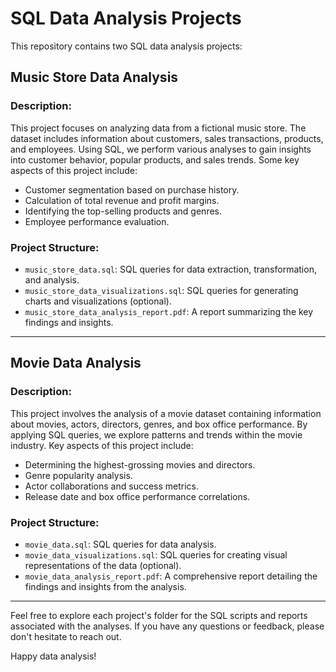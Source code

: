 # SQL Data Analysis Projects

This repository contains two SQL data analysis projects: 

## Music Store Data Analysis

### Description:
This project focuses on analyzing data from a fictional music store. The dataset includes information about customers, sales transactions, products, and employees. Using SQL, we perform various analyses to gain insights into customer behavior, popular products, and sales trends. Some key aspects of this project include:

- Customer segmentation based on purchase history.
- Calculation of total revenue and profit margins.
- Identifying the top-selling products and genres.
- Employee performance evaluation.

### Project Structure:
- `music_store_data.sql`: SQL queries for data extraction, transformation, and analysis.
- `music_store_data_visualizations.sql`: SQL queries for generating charts and visualizations (optional).
- `music_store_data_analysis_report.pdf`: A report summarizing the key findings and insights.

------------------------------------------------------------------------------------------------------------

## Movie Data Analysis

### Description:
This project involves the analysis of a movie dataset containing information about movies, actors, directors, genres, and box office performance. By applying SQL queries, we explore patterns and trends within the movie industry. Key aspects of this project include:

- Determining the highest-grossing movies and directors.
- Genre popularity analysis.
- Actor collaborations and success metrics.
- Release date and box office performance correlations.

### Project Structure:
- `movie_data.sql`: SQL queries for data analysis.
- `movie_data_visualizations.sql`: SQL queries for creating visual representations of the data (optional).
- `movie_data_analysis_report.pdf`: A comprehensive report detailing the findings and insights from the analysis.

-----------------------------------------------------------------------------------------------------------------

Feel free to explore each project's folder for the SQL scripts and reports associated with the analyses. If you have any questions or feedback, please don't hesitate to reach out.

Happy data analysis!
